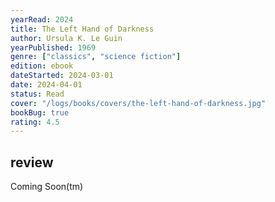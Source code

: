 ```yaml
---
yearRead: 2024
title: The Left Hand of Darkness
author: Ursula K. Le Guin
yearPublished: 1969
genre: ["classics", "science fiction"]
edition: ebook
dateStarted: 2024-03-01
date: 2024-04-01
status: Read
cover: "/logs/books/covers/the-left-hand-of-darkness.jpg"
bookBug: true
rating: 4.5
---
```


## review

Coming Soon(tm)